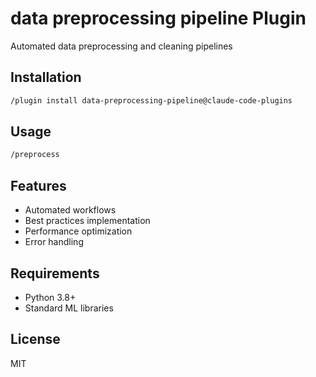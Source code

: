 # data preprocessing pipeline Plugin

Automated data preprocessing and cleaning pipelines

## Installation

```bash
/plugin install data-preprocessing-pipeline@claude-code-plugins
```

## Usage

```bash
/preprocess
```

## Features

- Automated workflows
- Best practices implementation
- Performance optimization
- Error handling

## Requirements

- Python 3.8+
- Standard ML libraries

## License

MIT
